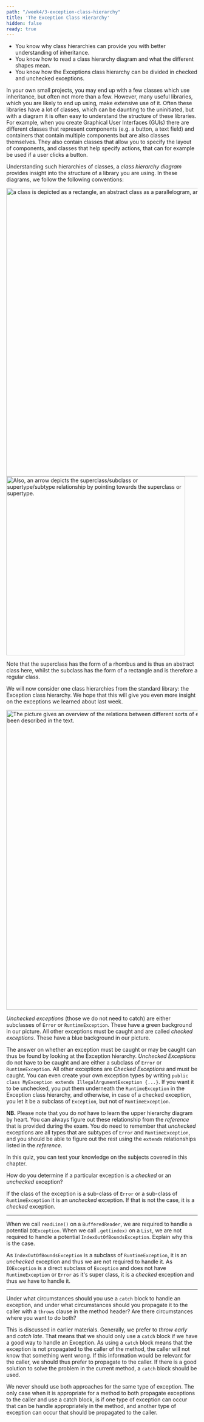 ```yaml
---
path: "/week4/3-exception-class-hierarchy"
title: 'The Exception Class Hierarchy'
hidden: false
ready: true
---
```


<text-box variant='learningObjectives' name='Learning Objectives'>

 - You know why class hierarchies can provide you with better understanding of inheritance.
 - You know how to read a class hierarchy diagram and what the different shapes mean.
 - You know how the Exceptions class hierarchy can be divided in checked and unchecked exceptions.

</text-box>

In your own small projects, you may end up with a few classes which use inheritance, but often not more than a few.
However, many useful libraries, which you are likely to end up using, make extensive use of it. Often these libraries
have a lot of classes, which can be daunting to the uninitiated, but with a diagram it is often easy to understand
the structure of these libraries. For example, when you create Graphical User Interfaces (GUIs) there are different
classes that represent components (e.g. a button, a text field) and containers that contain multiple components but
are also classes themselves. They also contain classes that allow you to specify the layout of components, and
classes that help specify actions, that can for example be used if a user clicks a button.

Understanding such hierarchies of classes, a *class hierarchy diagram* provides insight into the structure of
a library you are using. In these diagrams, we follow the following conventions:

<img width="759" alt="a class is depicted as a rectangle, an abstract class as a parallelogram, and an interface as a rhombus." src="https://user-images.githubusercontent.com/67587903/128322543-447d0abd-831d-43c4-91b4-3fdef2a050d1.PNG">

<img width="471" alt="Also, an arrow depicts the superclass/subclass or supertype/subtype relationship by pointing towards the superclass or supertype." src="https://user-images.githubusercontent.com/67587903/128322544-828b4d41-320f-44f1-8230-aeb8c7d89b07.PNG">

Note that the superclass has the form of a rhombus and is thus an abstract class here, whilst the subclass has the form of a rectangle and is therefore a regular class.

We will now consider one class hierarchies from the standard library: the Exception class hierarchy. We hope that this will give you even more insight on the exceptions we learned about last week.

<img width="789" alt="The picture gives an overview of the relations between different sorts of exceptions and errors. These have also been described in the text." src="https://user-images.githubusercontent.com/67587903/128322542-70b1c15f-76cc-4004-8817-cb790e80f9c0.PNG">

*Unchecked exceptions* (those we do not need to catch) are either subclasses of `Error` or `RuntimeException`. These have a green background in our picture.
All other exceptions must be caught and are called *checked exceptions*. These have a blue background in our picture.

The answer on whether an exception must be caught or may be caught can thus be found by looking at the Exception hierarchy. *Unchecked Exceptions* do not have to be caught and are either a subclass of `Error` or `RuntimeException`. All other exceptions are *Checked Exceptions* and must be caught.
You can even create your own exception types by writing `public class MyException extends IllegalArgumentException {...}`. If you want it to be unchecked, you put them underneath the `RuntimeException` in the Exception class hierarchy, and otherwise, in case of a checked exception, you let it be a subclass of `Exception`, but not of `RuntimeException`.

**NB.** Please note that you do *not* have to learn the upper hierarchy diagram by heart. You can always figure out these relationship from the *reference* that is provided during the exam. You do need to remember that *unchecked* exceptions are all types that are subtypes of `Error` and `RuntimeException`, and you should be able to figure out the rest using the `extends` relationships listed in the *reference*.

<Exercise title="Test your knowledge">

In this quiz, you can test your knowledge on the subjects covered in this chapter.

How do you determine if a particular exception is a *checked* or an *unchecked* exception?

<Solution>

If the class of the exception is a sub-class of `Error` or a sub-class of `RuntimeException` it is an *unchecked* exception. If that is not the case, it is a *checked* exception.

</Solution>

---

When we call `readLine()` on a `BufferedReader`, we are required to handle a potential `IOException`. When we call `.get(index)` on a `List`, we are not required to handle a
potential `IndexOutOfBoundsException`. Explain why this is the case.

<Solution>

As `IndexOutOfBoundsException` is a subclass of `RuntimeException`, it is an *unchecked* exception and thus we are not required to handle it. As `IOException` is a direct
subclass of `Exception` and does not have `RuntimeException` or `Error` as it's super class, it is a *checked* exception and thus we have to handle it.

</Solution>

---

Under what circumstances should you use a `catch` block to handle an exception, and under what circumstances should you propagate it to the caller with a `throws` clause in
the method header? Are there circumstances where you want to do both?

<Solution>

This is discussed in earlier materials. Generally, we prefer to *throw early* and *catch late*. That means that we should only use a `catch` block if we have a good way
to handle an Exception. As using a `catch` block means that the exception is not propagated to the caller of the method, the caller will not know that something went
wrong. If this information would be relevant for the caller, we should thus prefer to propagate to the caller. If there is a good solution to solve the problem in the
current method, a `catch` block should be used.

We never should use both approaches for the same type of exception. The only case when it is appropriate for a method to both propagate exceptions to the caller and use
a catch block, is if one type of exception can occur that can be handle appropriately in the method, and another type of exception can occur that should be propagated
to the caller.

</Solution>

</Exercise>
